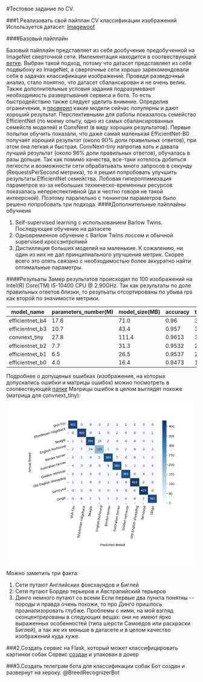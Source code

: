 #Тестовое задание по CV.

###1.Реализовать свой пайплан CV классификации изображений
Используется датасет: [Imagewoof](https://github.com/fastai/imagenette)

####Базовый пайплайн

Базовый пайплайн представляет из себя дообучение предобученной на ImageNet сверточной сети. Имлементация находится в соотвествующей [ветке](https://github.com/Stasiche/SberCVDS/tree/training).
Выбран такой подход, потому что датасет представляет из себя подвыбоку из ImageNet, а сверточные сети хорошо зарекомендовали себя в задачах классификации изображений. 
Проведя разведочный анализ, стало понятно, что датасет сбалансирован и не очень велик. Также дополнительные условия задания 
подразумевают необходимость развертывания сервиса и бота. То есть быстродействию также следует уделить внимние.
Определив ограничения, я [проверил](https://pytorch.org/vision/stable/models.html) какие модели сейчас популярны и дают хороший результат. Перспективными для работы показалось семейство EfficientNet (по моему опыту, одно из самых сбалансированных семейств моделей) и СonvNext (в виду хороших результатов).
Первые попытки обучить показали, что даже самая маленькая EfficientNet-B0 получает хороший результат (около 90% доли правильных ответов), при этом она легкая и быстрая.
СonvNext-tiny напротив хоть и давала лучший результат (около 96% доли правильных ответов), обучалась в разы дольше.
Так как помимо качества, все-таки хотелось добиться легкости и возможности сети обрабатывать много запросов в секунду (RequestsPerSecond метрика), то я решил попробовать улучшить результаты EfficientNet семейства.
Лобовая гипероптимизация параметров из-за небольших техническо-временных ресурсов показалась непереспективной (да и честно говоря не такой интеерсной). 
Поэтому паралельно с тюнингом параметров было решено попробовать три подхода.
####Дополнительные пайплайны обучнеия

1) Self-supervised learning с использованием Barlow Twins. Последующее обучение на датасете
2) Одновременное обучение с Barlow Twins лоссом и обычной supervised кроссэнтропией
3) Дистилляция больших моделей на маленькие.
К сожалению, ни один из них не дал принципиального улучшения метрик. Скорее всего это опять связано с необходимостью более аккуратно найти оптимальные параметры.

####Резульаты
Замер результатов происходил по 100 изображений на Intel(R) Core(TM) i5-10400 CPU @ 2.90GHz.
Так как результаты по доле правильных ответов близки, то резульаты отсортированы по убыва rps как второй по значимости метрики.

|model_name|parameters_number(M)         |model_size(MB)|accuracy                                     |time(s)|rps  |
|----------|-----------------------------|--------------|---------------------------------------------|-------|-----|
|efficientnet_b4|17.6                         |71.0          |0.96                                         |399.0  |0.1  |
|efficientnet_b3|10.7                         |43.4          |0.957                                        |303.0  |0.132|
|convnext_tiny|27.8                         |111.4         |0.9613                                       |300.0  |0.133|
|efficientnet_b2|7.7                          |31.3          |0.9532                                       |221.0  |0.181|
|efficientnet_b1|6.5                          |26.5          |0.9537                                       |220.0  |0.182|
|efficientnet_b0|4.0                          |16.4          |0.9473                                       |161.0  |0.249|

Подробнее о допущеных ошибках (изображения, на которых допускались ошибки и матрицы ошибок) можно посмотреть в соотвествующей  [папке](https://github.com/Stasiche/SberCVDS/tree/training_analyse/errors)
Матрицы ошибок в целом выглядят похоже (матрица для convnext_tiny):
![img.png](img.png)
Можно заметить три факта:
1) Сети путают Английских фоксхаундов и Биглей 
2) Сети путают Бордер терьеров и Австралийский терьеров
3) Динго немного путают со всеми
Если первые два пункта понятны -- породы и правда очень похожи, то про Динго пришлось проанализоровать глубже. Проблемы с ними, на мой взгляд сконцентрированы в следующих вещах: они не имеют ярко выраженных особенностей (типа шерсти Самоедов или раскраски Биглей), а так же их меньше в датасете и в целом качество изображений куда хуже.

###2.Создать сервис на Flask, который может классифицировать картинки собак
Сервис [создан](https://github.com/Stasiche/SberCVDS/tree/flask_application) и упакован в докер

###3.Создать телеграм бота для классификации собак
Бот создан и развернут на хероку. @BreedRecognizerBot